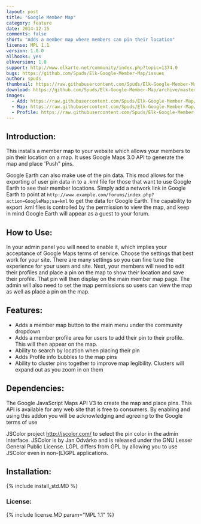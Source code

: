 ```yaml
---
layout: post
title: "Google Member Map"
category: feature
date: 2014-12-15
comments: false
short: "Adds a member map where members can pin their location"
license: MPL 1.1
version: 1.0.0
allhooks: yes
elkversion: 1.0
support: http://www.elkarte.net/community/index.php?topic=1374.0
bugs: https://github.com/Spuds/Elk-Google-Member-Map/issues
author: spuds
thumbnail: https://raw.githubusercontent.com/Spuds/Elk-Google-Member-Map/master/sample_images/mm_add.jpg
download: https://github.com/Spuds/Elk-Google-Member-Map/archive/master.zip
images:
  - Add: https://raw.githubusercontent.com/Spuds/Elk-Google-Member-Map/master/sample_images/mm_add.jpg
  - Map: https://raw.githubusercontent.com/Spuds/Elk-Google-Member-Map/master/sample_images/mm_map.jpg
  - Profile: https://raw.githubusercontent.com/Spuds/Elk-Google-Member-Map/master/sample_images/mm_profile.jpg
---
```


## Introduction:
This installs a member map to your website which allows your members to pin their location on a map. It uses Google Maps 3.0 API to generate the map and place 'Push" pins.

Google Earth can also make use of the pin data. This mod allows for the exporting of user pin data in to a .kml file for those that want to use Google Earth to see their member locations.  Simply add a network link in Google Earth to point at ```http://www.example.com/forums/index.php?action=GoogleMap;sa=kml``` to get the data for Google Earth.  The capability to export .kml files is controlled by the permission to view the map, and keep in mind Google Earth will appear as a guest to your forum.

## How to Use:
In your admin panel you will need to enable it, which implies your acceptance of Google Maps terms of service.  Choose the settings that best work for your site.  There are many settings so you can fine tune the experience for your users and site.  Next, your members will need to edit their profiles and place a pin on the map to show their location and save their profile. That pin will then display on the main member map page. The admin will also need to set the map permissions so users can view the map as well as place a pin on the map.

## Features:
-  Adds a member map button to the main menu under the community dropdown
-  Adds a member profile area for users to add their pin to their profile.  This will then appear on the map.
-  Ability to search by location when placing their pin
-  Adds Profile info bubbles to the map pins
-  Ability to cluster pins together to improve map legibility.  Clusters will expand out as you zoom in on them

## Dependencies:
The Google JavaScript Maps API V3 to create the map and place pins.  This API is available for any web site that is free to consumers. By enabling and using this addon you will be acknowledging and agreeing to the Google terms of use

JSColor project http://jscolor.com/ to select the pin color in the admin interface.  JSColor is by Jan Odvárko and is released under the GNU Lesser General Public License. LGPL differs from GPL by allowing you to use JSColor even in non-(L)GPL applications.

## Installation:
{% include install_std.MD %}

### License:
{% include license.MD param="MPL 1.1" %}